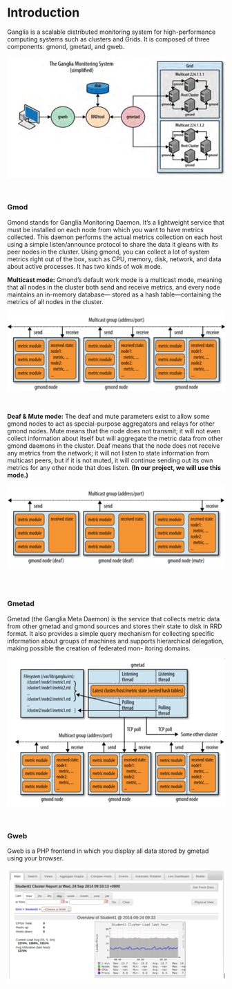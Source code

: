 # Introduction

Ganglia is a scalable distributed monitoring system for high-performance computing systems such as clusters and Grids. It is composed of three components: gmond, gmetad, and gweb.

![](https://raw.githubusercontent.com/congqiyuan/tutorial/master/ganglia_cluster/2.png)

<br/>


### **Gmod**

Gmond stands for Ganglia Monitoring Daemon. It’s a lightweight service that must be installed on each node from which you want to have metrics collected. This daemon performs the actual metrics collection on each host using a simple listen/announce protocol to share the data it gleans with its peer nodes in the cluster. Using gmond, you can collect a lot of system metrics right out of the box, such as CPU, memory, disk, network, and data about active processes. It has two kinds of wok mode.

**Multicast mode:**
Gmond’s default work mode is a multicast mode, meaning that all nodes in the cluster both send and receive metrics, and every node maintains an in-memory database— stored as a hash table—containing the metrics of all nodes in the cluster.

![](https://raw.githubusercontent.com/congqiyuan/tutorial/master/ganglia_cluster/3.png)

<br/>

**Deaf & Mute mode:**
The deaf and mute parameters exist to allow some gmond nodes to act as special-purpose aggregators and relays for other gmond nodes. Mute means that the node does not transmit; it will not even collect information about itself but will aggregate the metric data from other gmond daemons in the cluster. Deaf means that the node does not receive any metrics from the network; it will not listen to state information from multicast peers, but if it is not muted, it will continue sending out its own metrics for any other node that does listen. **(In our project, we will use this mode.)**

![](https://raw.githubusercontent.com/congqiyuan/tutorial/master/ganglia_cluster/4.png)

<br/>
<br/>

### **Gmetad**
Gmetad (the Ganglia Meta Daemon) is the service that collects metric data from other gmetad and gmond sources and stores their state to disk in RRD format. It also provides a simple query mechanism for collecting specific information about groups of machines and supports hierarchical delegation, making possible the creation of federated mon- itoring domains.

![](https://raw.githubusercontent.com/congqiyuan/tutorial/master/ganglia_cluster/5.png)

<br/>

### **Gweb**
Gweb is a PHP frontend in which you display all data stored by gmetad using your browser.

![](https://raw.githubusercontent.com/congqiyuan/tutorial/master/ganglia_cluster/6.png)








